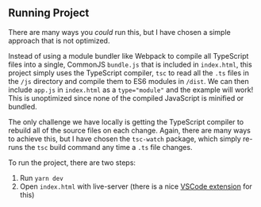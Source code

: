 ## Running Project

There are many ways you _could_ run this, but I have chosen a simple approach that is not optimized.

Instead of using a module bundler like Webpack to compile all TypeScript files into a single, CommonJS `bundle.js` that is included in `index.html`, this project simply uses the TypeScript compiler, `tsc` to read all the `.ts` files in the `/js` directory and compile them to ES6 modules in `/dist`. We can then include `app.js` in `index.html` as a `type="module"` and the example will work! This is unoptimized since none of the compiled JavaScript is minified or bundled.

The only challenge we have locally is getting the TypeScript compiler to rebuild all of the source files on each change. Again, there are many ways to achieve this, but I have chosen the `tsc-watch` package, which simply re-runs the `tsc` build command any time a `.ts` file changes.

To run the project, there are two steps:

1. Run `yarn dev`
2. Open `index.html` with live-server (there is a nice [VSCode extension](https://marketplace.visualstudio.com/items?itemName=ritwickdey.LiveServer) for this)
